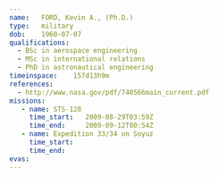 ```yaml
---
name:	FORD, Kevin A., (Ph.D.)
type:	military
dob:	1960-07-07
qualifications:
  - BSc in aerospace engineering
  - MSc in international relations
  - PhD in astronautical engineering
timeinspace:	157d13h9m
references:
  - http://www.nasa.gov/pdf/740566main_current.pdf
missions:
   - name: STS-128
     time_start:   2009-08-29T03:59Z
     time_end:     2009-09-12T00:54Z
   - name: Expedition 33/34 on Soyuz
     time_start:   
     time_end:     
evas:
---
```

